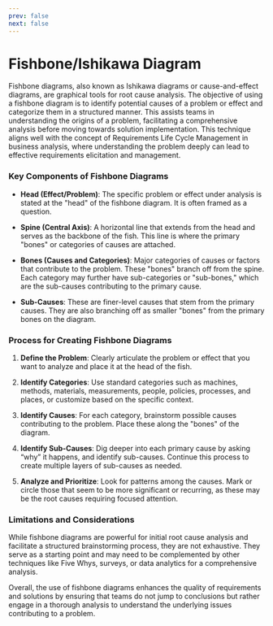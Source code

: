 ```yaml
---
prev: false
next: false
---
```


# Fishbone/Ishikawa Diagram

Fishbone diagrams, also known as Ishikawa diagrams or cause-and-effect diagrams, are graphical tools for root cause analysis. The objective of using a fishbone diagram is to identify potential causes of a problem or effect and categorize them in a structured manner. This assists teams in understanding the origins of a problem, facilitating a comprehensive analysis before moving towards solution implementation. This technique aligns well with the concept of Requirements Life Cycle Management in business analysis, where understanding the problem deeply can lead to effective requirements elicitation and management.

### Key Components of Fishbone Diagrams

- **Head (Effect/Problem)**: The specific problem or effect under analysis is stated at the "head" of the fishbone diagram. It is often framed as a question.
- **Spine (Central Axis)**: A horizontal line that extends from the head and serves as the backbone of the fish. This line is where the primary "bones" or categories of causes are attached.

- **Bones (Causes and Categories)**: Major categories of causes or factors that contribute to the problem. These "bones" branch off from the spine. Each category may further have sub-categories or "sub-bones," which are the sub-causes contributing to the primary cause.

- **Sub-Causes**: These are finer-level causes that stem from the primary causes. They are also branching off as smaller "bones" from the primary bones on the diagram.

### Process for Creating Fishbone Diagrams

1. **Define the Problem**: Clearly articulate the problem or effect that you want to analyze and place it at the head of the fish.

2. **Identify Categories**: Use standard categories such as machines, methods, materials, measurements, people, policies, processes, and places, or customize based on the specific context.

3. **Identify Causes**: For each category, brainstorm possible causes contributing to the problem. Place these along the "bones" of the diagram.

4. **Identify Sub-Causes**: Dig deeper into each primary cause by asking “why” it happens, and identify sub-causes. Continue this process to create multiple layers of sub-causes as needed.

5. **Analyze and Prioritize**: Look for patterns among the causes. Mark or circle those that seem to be more significant or recurring, as these may be the root causes requiring focused attention.

### Limitations and Considerations

While fishbone diagrams are powerful for initial root cause analysis and facilitate a structured brainstorming process, they are not exhaustive. They serve as a starting point and may need to be complemented by other techniques like Five Whys, surveys, or data analytics for a comprehensive analysis.

Overall, the use of fishbone diagrams enhances the quality of requirements and solutions by ensuring that teams do not jump to conclusions but rather engage in a thorough analysis to understand the underlying issues contributing to a problem.
